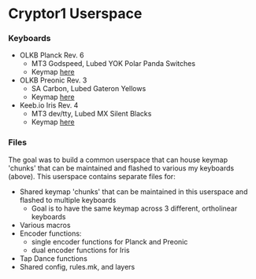 # Cryptor1 Userspace

### Keyboards
- OLKB Planck Rev. 6
    - MT3 Godspeed, Lubed YOK Polar Panda Switches
    - Keymap [here](https://github.com/Cryptor1/qmk_firmware/tree/master/keyboards/planck/keymaps/cryptor1)
- OLKB Preonic Rev. 3
    - SA Carbon, Lubed Gateron Yellows
    - Keymap [here](https://github.com/Cryptor1/qmk_firmware/tree/master/keyboards/preonic/keymaps/cryptor1)
- Keeb.io Iris Rev. 4
    - MT3 dev/tty, Lubed MX Silent Blacks
    - Keymap [here](https://github.com/Cryptor1/qmk_firmware/tree/master/keyboards/keebio/iris/keymaps/cryptor1)

### Files

The goal was to build a common userspace that can house keymap 'chunks' that can be maintained and flashed to various my keyboards (above). This userspace contains separate files for:
- Shared keymap 'chunks' that can be maintained in this userspace and flashed to multiple keyboards
    - Goal is to have the same keymap across 3 different, ortholinear keyboards
- Various macros
- Encoder functions:
    - single encoder functions for Planck and Preonic
    - dual encoder functions for Iris
- Tap Dance functions
- Shared config, rules.mk, and layers
